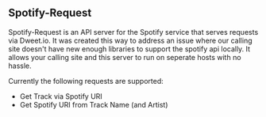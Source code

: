 Spotify-Request
----

Spotify-Request is an API server for the Spotify service that serves requests via Dweet.io. It was created this way to address an issue where our calling site doesn't have new enough libraries to support the spotify api locally. It allows your calling site and this server to run on seperate hosts with no hassle.

Currently the following requests are supported:

* Get Track via Spotify URI
* Get Spotify URI from Track Name (and Artist)